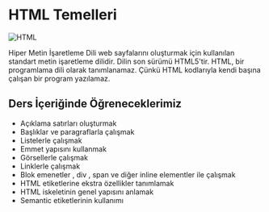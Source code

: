 # HTML Temelleri
![HTML](https://www.cnet.com/a/img/resize/6f59de6f421aca65461420ada94716b37c756c87/hub/2011/01/18/8d118cb0-fdc0-11e2-8c7c-d4ae52e62bcc/HTML5-wow.png?auto=webp&fit=crop&height=675&width=1200)

Hiper Metin İşaretleme Dili web sayfalarını oluşturmak için kullanılan standart metin işaretleme dilidir. Dilin son sürümü HTML5'tir. HTML, bir programlama dili olarak tanımlanamaz. Çünkü HTML kodlarıyla kendi başına çalışan bir program yazılamaz.
## Ders İçeriğinde Öğreneceklerimiz
* Açıklama satırları oluşturmak
* Başlıklar ve paragraflarla çalışmak
* Listelerle çalışmak
* Emmet yapısını kullanmak
* Görsellerle çalışmak
* Linklerle çalışmak
* Blok emenetler , div , span ve diğer inline elementler ile çalışmak
*  HTML etiketlerine ekstra özellikler tanımlamak
* HTML iskeletinin genel yapısını anlamak
* Semantic etiketlerinin kullanımı

